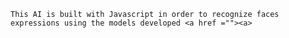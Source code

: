     This AI is built with Javascript in order to recognize faces expressions using the models developed <a href =""><a> 